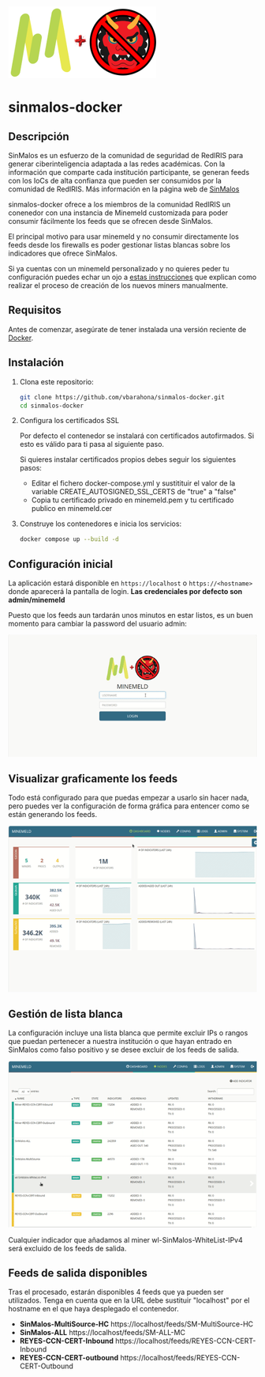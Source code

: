 ![Logo de SinMalos](minemeld/logo.png)
# sinmalos-docker

## Descripción

SinMalos es un esfuerzo de la comunidad de seguridad de RedIRIS para generar ciberinteligencia adaptada a las redes académicas. Con la información que comparte cada institución participante, se generan feeds con los IoCs de alta confianza que pueden ser consumidos por la comunidad de RedIRIS. Más información en la página web de [SinMalos](https://www.rediris.es/cert/sinmalos)

sinmalos-docker ofrece a los miembros de la comunidad RedIRIS un conenedor con una instancia de Minemeld customizada para poder consumir fácilmente los feeds que se ofrecen desde SinMalos.

El principal motivo para usar minemeld y no consumir directamente los feeds desde los firewalls es poder gestionar listas blancas sobre los indicadores que ofrece SinMalos.

Si ya cuentas con un minemeld personalizado y no quieres peder tu configuración puedes echar un ojo a [estas instrucciones](/doc/SinMalos_manual.md) que explican como realizar el proceso de creación de los nuevos miners manualmente.

## Requisitos

Antes de comenzar, asegúrate de tener instalada una versión reciente de [Docker](https://www.docker.com/).

## Instalación

1. Clona este repositorio:

    ```bash
    git clone https://github.com/vbarahona/sinmalos-docker.git
    cd sinmalos-docker
    ```

2. Configura los certificados SSL

    Por defecto el contenedor se instalará con certificados autofirmados. Si esto es válido para ti pasa al siguiente paso.
    
    Si quieres instalar certificados propios debes seguir los siguientes pasos:

    * Editar el fichero docker-compose.yml y sustitituir el valor de la variable CREATE_AUTOSIGNED_SSL_CERTS de "true" a "false"
    * Copia tu certificado privado en minemeld.pem y tu certificado publico en minemeld.cer


3. Construye los contenedores e inicia los servicios:

    ```bash
    docker compose up --build -d
    ```

## Configuración inicial

La aplicación estará disponible en `https://localhost` o `https://<hostname>` donde aparecerá la pantalla de login. **Las credenciales por defecto son admin/minemeld**

Puesto que los feeds aun tardarán unos minutos en estar listos, es un buen momento para cambiar la password del usuario admin:

![Cambio de passwd](images/Cambio%20de%20passwd.gif)

## Visualizar graficamente los feeds

Todo está configurado para que puedas empezar a usarlo sin hacer nada, pero puedes ver la configuración de forma gráfica para entencer como se están generando los feeds.

![Mostrar diagrama de configuracion](images/Mostrar%20configuracion%20grafica.gif)

## Gestión de lista blanca

La configuración incluye una lista blanca que permite excluir IPs o rangos que puedan pertenecer a nuestra institución o que hayan entrado en SinMalos como falso positivo y se desee excluir de los feeds de salida.

![Gestion de lista blanca](images/Uso%20de%20lista%20blanca.gif)

Cualquier indicador que añadamos al miner wl-SinMalos-WhiteList-IPv4 será excluido de los feeds de salida.

## Feeds de salida disponibles

Tras el procesado, estarán disponibles 4 feeds que ya pueden ser utilizados. Tenga en cuenta que en la URL debe sustituir "localhost" por el hostname en el que haya desplegado el contenedor.

* **SinMalos-MultiSource-HC** https://localhost/feeds/SM-MultiSource-HC
* **SinMalos-ALL** https://localhost/feeds/SM-ALL-MC
* **REYES-CCN-CERT-Inbound** https://localhost/feeds/REYES-CCN-CERT-Inbound
* **REYES-CCN-CERT-outbound** https://localhost/feeds/REYES-CCN-CERT-Outbound
